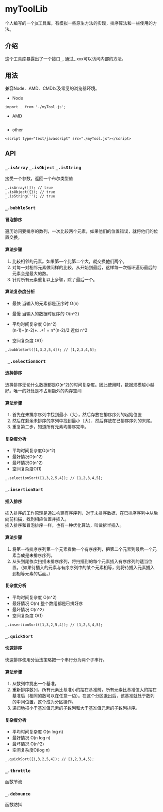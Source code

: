 # myToolLib
个人编写的一个js工具库，有模拟一些原生方法的实现，排序算法和一些使用的方法。

## 介绍
这个工具库暴露出了一个接口`_`, 通过_.xxx可以访问内部的方法。

## 用法
兼容Node、AMD、CMD以及常见的浏览器环境。
* Node  
```
import _ from './myTool.js';
```
* AMD
```
```
* other
```
<script type="text/javascript" src="./myTool.js"></script>
```

## API
### `_.isArray` `_.isObject` `_.isString`
接受一个参数，返回一个布尔类型值
```
_.isArray([]); // true
_.isObject({}); // true
_.isString(''); // true
```

### `_.bubbleSort`
#### 冒泡排序  
遍历访问要排序的数列，一次比较两个元素，如果他们的位置错误，就将他们的位置交换。  
#### 算法步骤
1. 比较相邻的元素。如果第一个比第二个大，就交换他们两个。
2. 对每一对相邻元素做同样的比较，从开始到最后，这样每一次循环遍历最后的元素会是最大的数。
3. 针对所有元素重复以上步骤，除了最后一个。

#### 算法复杂度分析
    
* 最快
当输入的元素都是正序时 O(n)

* 最慢
当输入的数据时反序的 O(n^2)

* 平均时间复杂度 O(n^2)  
(n-1)+(n-2)+...+1 = n*(n-2)/2 近似 n^2

* 空间复杂度
    O(1)
```
_.bubbleSort([1,3,2,5,4]); // [1,2,3,4,5];
```

### ` _.selectionSort`
#### 选择排序
选择排序无论什么数据都是O(n^2)的时间复杂度。因此使用时，数据规模越小越好。唯一的好处是不占用额外的内存空间

#### 算法步骤
1. 首先在未排序序列中找到最小（大），然后存放在排序序列的起始位置
2. 然后在剩余未排序的序列中找到最小（大），然后存放在已排序序列的末尾。
3. 重复第二步，知道所有元素均排序完毕。

#### 复杂度分析
* 平均时间复杂度O(n^2)
* 最好情况O(n^2)
* 最坏情况O(n^2)
* 空间复杂度O(1)
```
_.selectionSort([1,3,2,5,4]); // [1,2,3,4,5];
```

### `_.insertionSort`
#### 插入排序
插入排序的工作原理是通过构建有序序列，对于未排序数据，在已排序序列中从后向前扫描，找到相应位置并插入。  
插入排序和冒泡排序一样，也有一种优化算法，叫做拆半插入。 
#### 算法步骤
1. 将第一待排序序列第一个元素看做一个有序序列，把第二个元素到最后一个元素当成是未排序序列。
2. 从头到尾依次扫描未排序序列，将扫描到的每个元素插入有序序列的适当位置。（如果待插入的元素与有序序列中的某个元素相等，则将待插入元素插入到相等元素的后面。）

#### 复杂度分析
* 平均时间复杂度 O(n^2)
* 最好情况 O(n) 整个数组都是已排好序
* 最坏情况 O(n^2)
* 空间复杂度 O(1)
```
_.insertionSort([1,3,2,5,4]); // [1,2,3,4,5];
```

### `_.quickSort`

#### 快速排序
快速排序使用分治法策略把一个串行分为两个子串行。 

#### 算法步骤
1. 从数列中挑出一个基准。
2. 重新排序数列，所有元素比基准小的摆在基准前，所有元素比基准值大的摆在基准后（相同的数可以在任意一边）。在这个分区退出后，该基准就处于数列的中间位置，这个成为分区操作。
3. 递归地把小于基准值元素的子数列和大于基准值元素的子数列排序。

#### 复杂度分析
* 平均时间复杂度 O(n log n)
* 最好情况 O(n log n)
* 最坏情况 O(n^2)
* 空间复杂度O(log n)
```
_.quickSort([1,3,2,5,4]); // [1,2,3,4,5];
```

### `_.throttle`
函数节流

### `_.debounce`
函数防抖


